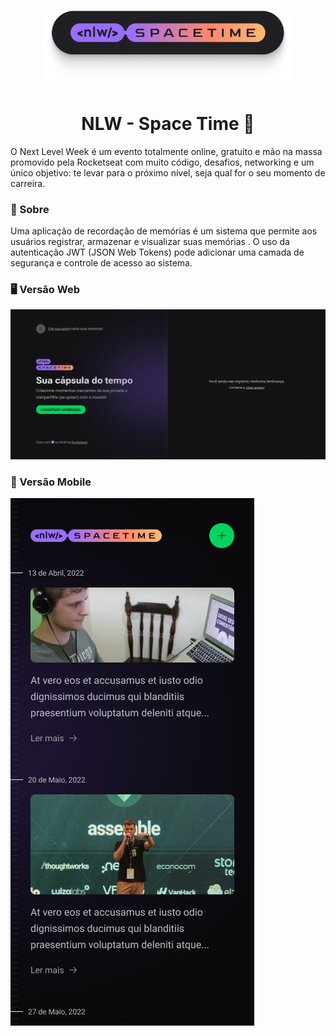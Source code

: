<h2 align="center">
  <div>
    <img alt="Logo" title="#logo" src="preview/logo.png" width="400"/>
  <div>
</h2>

<h1 align="center">NLW - Space Time  🚀 </h1>

O Next Level Week é um evento totalmente online, gratuito e mão na massa promovido pela Rocketseat com muito código, desafios, networking e um único objetivo: te levar para o próximo nível, seja qual for o seu momento de carreira.


### 📜 Sobre
Uma aplicação de recordação de memórias é um sistema que permite aos usuários registrar, armazenar e visualizar suas memórias . O uso da autenticação JWT (JSON Web Tokens) pode adicionar uma camada de segurança e controle de acesso ao sistema.

### 🖥️ Versão Web

<img alt="preview" src="preview/preview.gif" />

### 📱 Versão Mobile


<img alt="preview mobile" src="./preview/mobile-memories.png" />
